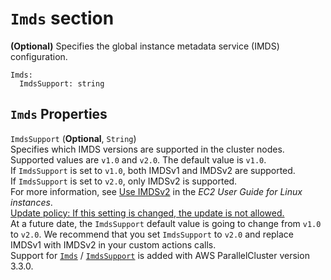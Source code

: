 # `Imds` section<a name="Imds-cluster-v3"></a>

**\(Optional\)** Specifies the global instance metadata service \(IMDS\) configuration\.

```
Imds:
  ImdsSupport: string
```

## `Imds` Properties<a name="Imds-cluster-v3.properties"></a>

`ImdsSupport` \(**Optional**, `String`\)  
Specifies which IMDS versions are supported in the cluster nodes\. Supported values are `v1.0` and `v2.0`\. The default value is `v1.0`\.  
If `ImdsSupport` is set to `v1.0`, both IMDSv1 and IMDSv2 are supported\.  
If `ImdsSupport` is set to `v2.0`, only IMDSv2 is supported\.  
For more information, see [Use IMDSv2](https://docs.aws.amazon.com/AWSEC2/latest/UserGuide/configuring-instance-metadata-service.html) in the *EC2 User Guide for Linux instances*\.  
[Update policy: If this setting is changed, the update is not allowed.](using-pcluster-update-cluster-v3.md#update-policy-fail-v3)  
At a future date, the `ImdsSupport` default value is going to change from `v1.0` to `v2.0`\. We recommend that you set `ImdsSupport` to `v2.0` and replace IMDSv1 with IMDSv2 in your custom actions calls\.  
Support for [`Imds`](#Imds-cluster-v3) / [`ImdsSupport`](#yaml-cluster-Imds-ImdsSupport) is added with AWS ParallelCluster version 3\.3\.0\.